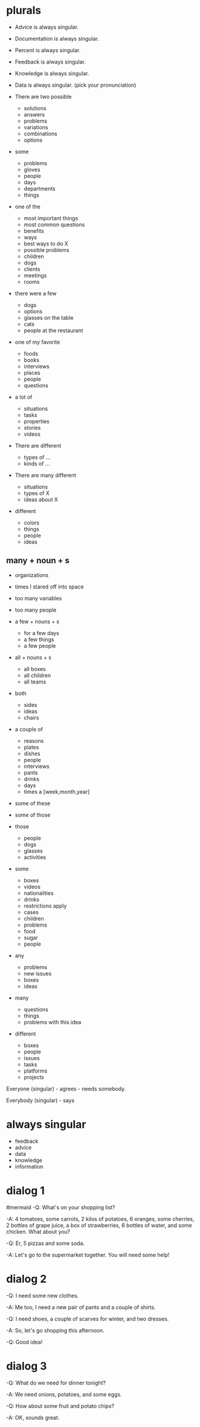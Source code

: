 # plurals 
- Advice is always singular.
- Documentation is always singular.
- Percent is always singular.
- Feedback is always singular.
- Knowledge is always singular.
- Data is always singular. (pick your pronunciation)

- There are two possible
  - solutions
  - answers
  - problems
  - variations
  - combinations
  - options

- some
  - problems
  - gloves
  - people
  - days
  - departments
  - things

- one of the 
	- most important things
	- most common questions
	- benefits
	- ways
	- best ways to do X
	- possible problems
	- children
	- dogs
	- clients
	- meetings
	- rooms


- there were a few
	- dogs
	- options
	- glasses on the table
	- cats
	- people at the restaurant

- one of my favorite
	- foods
	- books
	- interviews
	- places
	- people
	- questions
	
- a lot of 
	- situations
	- tasks
	- properties
	- stories
	- videos

- There are different 
	- types of ...
	- kinds of ...

- There are many different 
	- situations
	- types of X
	- ideas about X
	
- different 
	- colors
	- things
	- people
	- ideas


## many + noun + s
  - organizations
  - times I stared off into space
  - too many variables
  - too many people
- a few + nouns + s
  - for a few days
  - a few things
  - a few people
- all + nouns + s
  - all boxes
  - all children
  - all teams

- both 
  -  sides
  -  ideas
  -  chairs

- a couple of 
  - reasons
  - plates
  - dishes
  - people
  - interviews
  - pants
  - drinks
  - days
  - times a [week,month,year]


- some of these
- some of those

- those 
	- people
	- dogs
	- glasses
	- activities

- some 
  - boxes
  -  videos
  - nationalities
  -  drinks
  - restrictions apply
  - cases
  - children
  - problems
  - food
  - sugar
  - people


- any 
  - problems
  - new issues
  - boxes
  - ideas
  
- many 
  - questions 
  -  things
  -  problems with this idea

- different 
  -  boxes
  -  people
  -  issues
  -  tasks
  -  platforms
  -  projects

Everyone (singular) 
	- agrees
	- needs somebody.

Everybody (singular) 
	- says

# always singular
- feedback
- advice
- data
- knowledge
- information


# dialog 1
#mermaid
-Q: What's on your shopping list?

-A: 4 tomatoes, some carrots, 2 kilos of potatoes, 6 oranges, some cherries, 2 bottles of grape juice, a box of strawberries, 6 bottles of water, and some chicken. What about you?

-Q: Er, 5 pizzas and some soda.

-A: Let's go to the supermarket together. You will need some help!  


# dialog 2
-Q: I need some new clothes.

-A: Me too, I need a new pair of pants and a couple of shirts.

-Q: I need shoes, a couple of scarves for winter, and two dresses.

-A: So, let's go shopping this afternoon.

-Q: Good idea!  


# dialog 3
-Q: What do we need for dinner tonight?

-A: We need onions, potatoes, and some eggs.

-Q: How about some fruit and potato chips?

-A: OK, sounds great.